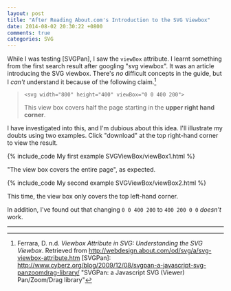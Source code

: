 ```yaml
---
layout: post
title: "After Reading About.com's Introduction to the SVG Viewbox"
date: 2014-08-02 20:30:22 +0800
comments: true
categories: SVG
---
```


While I was testing [SVGPan], I saw the `viewBox` attribute.  I learnt
something from the first search result after googling "svg viewbox".
It was an article introducing the SVG viewbox.  There's *no* difficult
concepts in the guide, but I *can't* understand it because of the
following claim.[^1]

>     <svg width="800" height="400" viewBox="0 0 400 200">
>
> This view box covers half the page starting in the **upper right
> hand corner**. 

I have investigated into this, and I'm dubious about this idea.  I'll
illustrate my doubts using two examples.  Click "download" at the top
right-hand corner to view the result.

{% include_code My first example SVGViewBox/viewBox1.html %}

"The view box covers the entire page", as expected.

{% include_code My second example SVGViewBox/viewBox2.html %}

This time, the view box only covers the top left-hand corner.

In addition, I've found out that changing `0 0 400 200` to `400 200 0 0`
*doesn't* work.

---
[^1]: Ferrara, D. n.d. *Viewbox Attribute in SVG: Understanding the SVG Viewbox*. Retrieved from <http://webdesign.about.com/od/svg/a/svg-viewbox-attribute.htm>
[SVGPan]: http://www.cyberz.org/blog/2009/12/08/svgpan-a-javascript-svg-panzoomdrag-library/ "SVGPan: a Javascript SVG (Viewer) Pan/Zoom/Drag library"
